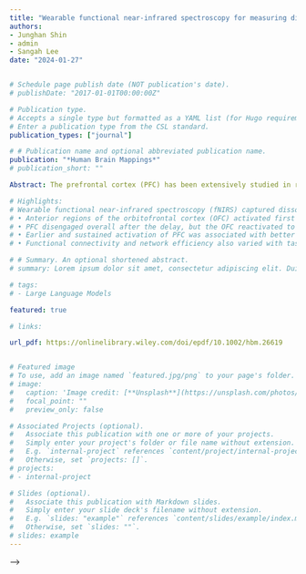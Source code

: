 ```yaml
---
title: "Wearable functional near-infrared spectroscopy for measuring dissociable activation dynamics of prefrontal cortex subregions during working memory"
authors:
- Junghan Shin 
- admin
- Sangah Lee
date: "2024-01-27"


# Schedule page publish date (NOT publication's date).
# publishDate: "2017-01-01T00:00:00Z"

# Publication type.
# Accepts a single type but formatted as a YAML list (for Hugo requirements).
# Enter a publication type from the CSL standard.
publication_types: ["journal"]

# # Publication name and optional abbreviated publication name.
publication: "*Human Brain Mappings*"
# publication_short: ""

Abstract: The prefrontal cortex (PFC) has been extensively studied in relation to various cogni-tive abilities, including executive function, attention, and memory. Nevertheless,there is a gap in our scientific knowledge regarding the functionally dissociable neuraldynamics across the PFC during a cognitive task and their individual differences inperformance. Here, we explored this possibility using a delayed match-to-sample(DMTS) working memory (WM) task using NIRSIT, a high-density, wireless, wearablefunctional near-infrared spectroscopy (fNIRS) system. First, upon presentation of thesample stimulus, we observed an immediate signal increase in the ventral (orbitofron-tal) region of the anterior PFC, followed by activity in the dorsolateral PFC. After theDMTS test stimulus appeared, the orbitofrontal cortex activated once again, whilethe rest of the PFC showed overall disengagement. Individuals with higher accuracyshowed earlier and sustained activation of the PFC across the trial. Furthermore,higher network efficiency and functional connectivity in the PFC were correlatedwith individual WM performance. Our study sheds new light on the dynamics of PFCsubregional activity during a cognitive task and its potential applicability in explainingindividual differences in experimental, educational, or clinical populations.

# Highlights: 
# Wearable functional near-infrared spectroscopy (fNIRS) captured dissociable tem-poral dynamics across prefrontal subregions during a delayed match-to-sampletask
# • Anterior regions of the orbitofrontal cortex (OFC) activated first during the delayperiod, followed by the dorsolateral prefrontal cortex (PFC)
# • PFC disengaged overall after the delay, but the OFC reactivated to the teststimulus
# • Earlier and sustained activation of PFC was associated with better accuracy
# • Functional connectivity and network efficiency also varied with task performance

# # Summary. An optional shortened abstract.
# summary: Lorem ipsum dolor sit amet, consectetur adipiscing elit. Duis posuere tellus ac convallis placerat. Proin tincidunt magna sed ex sollicitudin condimentum.

# tags:
# - Large Language Models

featured: true

# links:

url_pdf: https://onlinelibrary.wiley.com/doi/epdf/10.1002/hbm.26619


# Featured image
# To use, add an image named `featured.jpg/png` to your page's folder. 
# image:
#   caption: 'Image credit: [**Unsplash**](https://unsplash.com/photos/s9CC2SKySJM)'
#   focal_point: ""
#   preview_only: false

# Associated Projects (optional).
#   Associate this publication with one or more of your projects.
#   Simply enter your project's folder or file name without extension.
#   E.g. `internal-project` references `content/project/internal-project/index.md`.
#   Otherwise, set `projects: []`.
# projects:
# - internal-project

# Slides (optional).
#   Associate this publication with Markdown slides.
#   Simply enter your slide deck's filename without extension.
#   E.g. `slides: "example"` references `content/slides/example/index.md`.
#   Otherwise, set `slides: ""`.
# slides: example
---
```


<!-- This work is driven by the results in my [previous paper](/publication/conference-paper/) on LLMs.

{{% callout note %}}
Create your slides in Markdown - click the *Slides* button to check out the example.
{{% /callout %}}

Add the publication's **full text** or **supplementary notes** here. You can use rich formatting such as including [code, math, and images](https://docs.hugoblox.com/content/writing-markdown-latex/). --> -->
